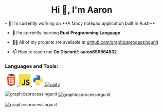 <h1 align="center">Hi 👋, I'm Aaron</h1>
- 🔭 I’m currently working on **A fancy notepad application built in Rust!**

- 🌱 I’m currently learning **Rust Programming Language**

- 👨‍💻 All of my projects are available at [github.com/graphicsprocessingunit](github.com/graphicsprocessingunit)

- 📫 How to reach me **On Discord!: aaron656564532**


<h3 align="left">Languages and Tools:</h3>
<p align="left"> <a href="https://www.w3.org/html/" target="_blank" rel="noreferrer"> <img src="https://raw.githubusercontent.com/devicons/devicon/master/icons/html5/html5-original-wordmark.svg" alt="html5" width="40" height="40"/> </a> <a href="https://developer.mozilla.org/en-US/docs/Web/JavaScript" target="_blank" rel="noreferrer"> <img src="https://raw.githubusercontent.com/devicons/devicon/master/icons/javascript/javascript-original.svg" alt="javascript" width="40" height="40"/> </a> <a href="https://www.python.org" target="_blank" rel="noreferrer"> <img src="https://raw.githubusercontent.com/devicons/devicon/master/icons/python/python-original.svg" alt="python" width="40" height="40"/> </a> <a href="https://unity.com/" target="_blank" rel="noreferrer"> <img src="https://www.vectorlogo.zone/logos/unity3d/unity3d-icon.svg" alt="unity" width="40" height="40"/> </a> </p>

<p><img align="left" src="https://github-readme-stats.vercel.app/api/top-langs?username=graphicsprocessingunit&show_icons=true&locale=en&layout=compact" alt="graphicsprocessingunit" /></p>

<p>&nbsp;<img align="center" src="https://github-readme-stats.vercel.app/api?username=graphicsprocessingunit&show_icons=true&locale=en" alt="graphicsprocessingunit" /></p>

<p><img align="center" src="https://github-readme-streak-stats.herokuapp.com/?user=graphicsprocessingunit&" alt="graphicsprocessingunit" /></p>
